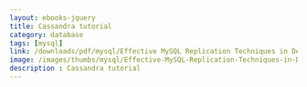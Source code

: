 ```yaml
---
layout: ebooks-jquery
title: Cassandra tutorial
category: database
tags: [mysql]
link: /downloads/pdf/mysql/Effective MySQL Replication Techniques in Depth.pdf 
image: /images/thumbs/mysql/Effective-MySQL-Replication-Techniques-in-Depth-min.png
description : Cassandra tutorial 
---
```












